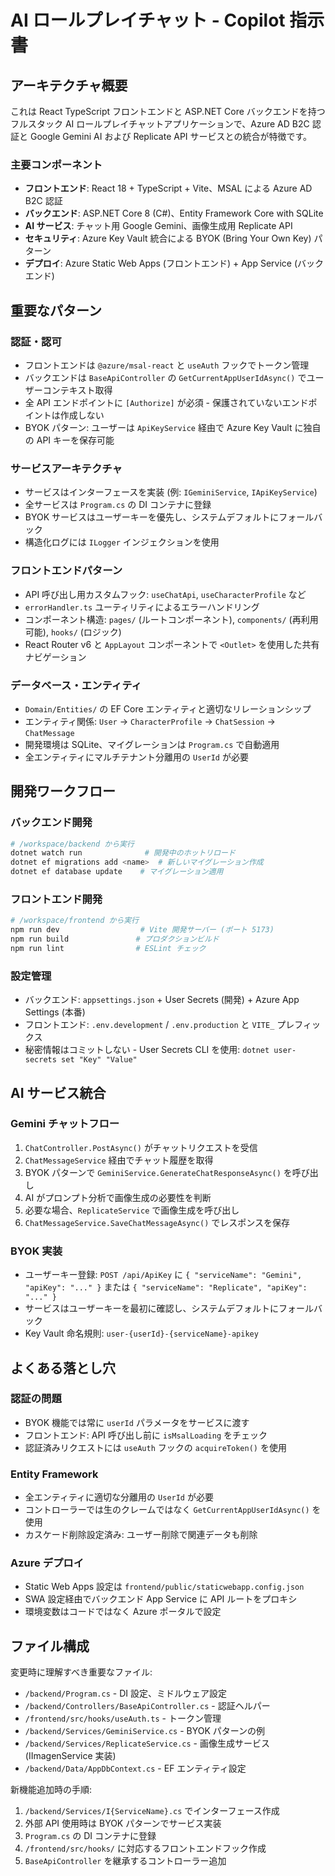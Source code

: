 # AI ロールプレイチャット - Copilot 指示書

## アーキテクチャ概要

これは React TypeScript フロントエンドと ASP.NET Core バックエンドを持つフルスタック AI ロールプレイチャットアプリケーションで、Azure AD B2C 認証と Google Gemini AI および Replicate API サービスとの統合が特徴です。

### 主要コンポーネント
- **フロントエンド**: React 18 + TypeScript + Vite、MSAL による Azure AD B2C 認証
- **バックエンド**: ASP.NET Core 8 (C#)、Entity Framework Core with SQLite
- **AI サービス**: チャット用 Google Gemini、画像生成用 Replicate API
- **セキュリティ**: Azure Key Vault 統合による BYOK (Bring Your Own Key) パターン
- **デプロイ**: Azure Static Web Apps (フロントエンド) + App Service (バックエンド)

## 重要なパターン

### 認証・認可
- フロントエンドは `@azure/msal-react` と `useAuth` フックでトークン管理
- バックエンドは `BaseApiController` の `GetCurrentAppUserIdAsync()` でユーザーコンテキスト取得
- 全 API エンドポイントに `[Authorize]` が必須 - 保護されていないエンドポイントは作成しない
- BYOK パターン: ユーザーは `ApiKeyService` 経由で Azure Key Vault に独自の API キーを保存可能

### サービスアーキテクチャ
- サービスはインターフェースを実装 (例: `IGeminiService`, `IApiKeyService`)
- 全サービスは `Program.cs` の DI コンテナに登録
- BYOK サービスはユーザーキーを優先し、システムデフォルトにフォールバック
- 構造化ログには `ILogger` インジェクションを使用

### フロントエンドパターン
- API 呼び出し用カスタムフック: `useChatApi`, `useCharacterProfile` など
- `errorHandler.ts` ユーティリティによるエラーハンドリング
- コンポーネント構造: `pages/` (ルートコンポーネント), `components/` (再利用可能), `hooks/` (ロジック)
- React Router v6 と `AppLayout` コンポーネントで `<Outlet>` を使用した共有ナビゲーション

### データベース・エンティティ
- `Domain/Entities/` の EF Core エンティティと適切なリレーションシップ
- エンティティ関係: `User` → `CharacterProfile` → `ChatSession` → `ChatMessage`
- 開発環境は SQLite、マイグレーションは `Program.cs` で自動適用
- 全エンティティにマルチテナント分離用の `UserId` が必要

## 開発ワークフロー

### バックエンド開発
```bash
# /workspace/backend から実行
dotnet watch run              # 開発中のホットリロード
dotnet ef migrations add <name>  # 新しいマイグレーション作成
dotnet ef database update    # マイグレーション適用
```

### フロントエンド開発
```bash
# /workspace/frontend から実行
npm run dev                  # Vite 開発サーバー (ポート 5173)
npm run build               # プロダクションビルド
npm run lint                # ESLint チェック
```

### 設定管理
- バックエンド: `appsettings.json` + User Secrets (開発) + Azure App Settings (本番)
- フロントエンド: `.env.development` / `.env.production` と `VITE_` プレフィックス
- 秘密情報はコミットしない - User Secrets CLI を使用: `dotnet user-secrets set "Key" "Value"`

## AI サービス統合

### Gemini チャットフロー
1. `ChatController.PostAsync()` がチャットリクエストを受信
2. `ChatMessageService` 経由でチャット履歴を取得
3. BYOK パターンで `GeminiService.GenerateChatResponseAsync()` を呼び出し
4. AI がプロンプト分析で画像生成の必要性を判断
5. 必要な場合、`ReplicateService` で画像生成を呼び出し
6. `ChatMessageService.SaveChatMessageAsync()` でレスポンスを保存

### BYOK 実装
- ユーザーキー登録: `POST /api/ApiKey` に `{ "serviceName": "Gemini", "apiKey": "..." }` または `{ "serviceName": "Replicate", "apiKey": "..." }`
- サービスはユーザーキーを最初に確認し、システムデフォルトにフォールバック
- Key Vault 命名規則: `user-{userId}-{serviceName}-apikey`

## よくある落とし穴

### 認証の問題
- BYOK 機能では常に `userId` パラメータをサービスに渡す
- フロントエンド: API 呼び出し前に `isMsalLoading` をチェック
- 認証済みリクエストには `useAuth` フックの `acquireToken()` を使用

### Entity Framework
- 全エンティティに適切な分離用の `UserId` が必要
- コントローラーでは生のクレームではなく `GetCurrentAppUserIdAsync()` を使用
- カスケード削除設定済み: ユーザー削除で関連データも削除

### Azure デプロイ
- Static Web Apps 設定は `frontend/public/staticwebapp.config.json`
- SWA 設定経由でバックエンド App Service に API ルートをプロキシ
- 環境変数はコードではなく Azure ポータルで設定

## ファイル構成

変更時に理解すべき重要なファイル:
- `/backend/Program.cs` - DI 設定、ミドルウェア設定
- `/backend/Controllers/BaseApiController.cs` - 認証ヘルパー
- `/frontend/src/hooks/useAuth.ts` - トークン管理
- `/backend/Services/GeminiService.cs` - BYOK パターンの例
- `/backend/Services/ReplicateService.cs` - 画像生成サービス (IImagenService 実装)
- `/backend/Data/AppDbContext.cs` - EF エンティティ設定

新機能追加時の手順:
1. `/backend/Services/I{ServiceName}.cs` でインターフェース作成
2. 外部 API 使用時は BYOK パターンでサービス実装
3. `Program.cs` の DI コンテナに登録
4. `/frontend/src/hooks/` に対応するフロントエンドフック作成
5. `BaseApiController` を継承するコントローラー追加
